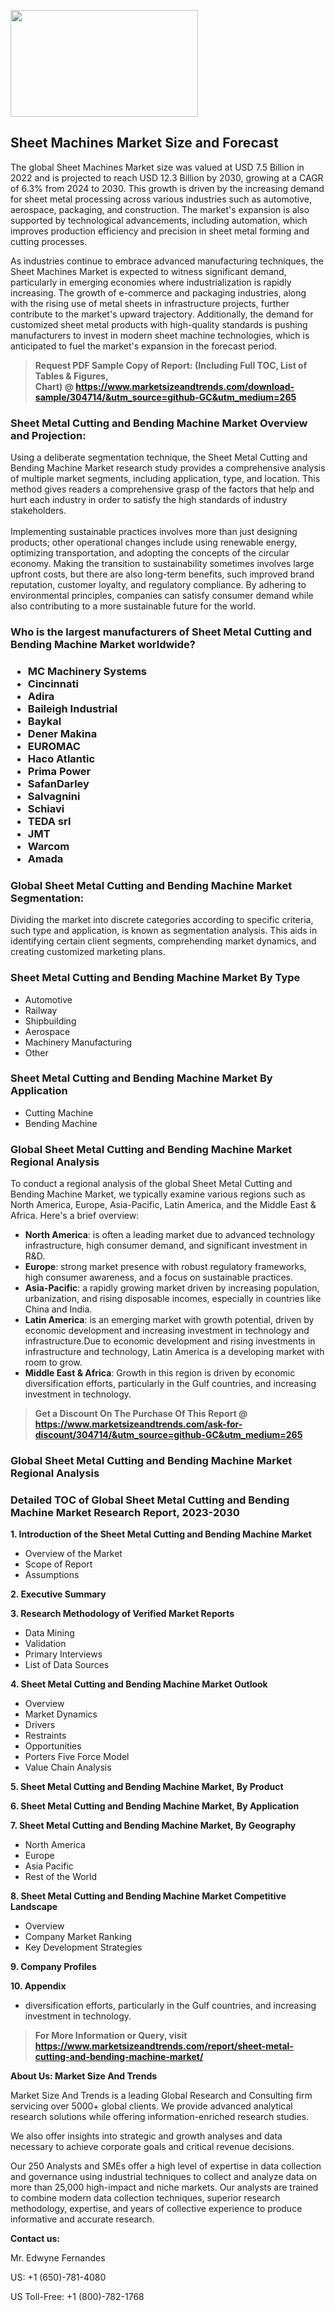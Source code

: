 <p><img class="alignnone size-medium wp-image-20088" src="https://ffe5etoiles.com/wp-content/uploads/2024/12/MST1-300x171.png" alt="" width="300" height="171" /></p><h2>Sheet Machines Market Size and Forecast</h2><p>The global Sheet Machines Market size was valued at USD 7.5 Billion in 2022 and is projected to reach USD 12.3 Billion by 2030, growing at a CAGR of 6.3% from 2024 to 2030. This growth is driven by the increasing demand for sheet metal processing across various industries such as automotive, aerospace, packaging, and construction. The market's expansion is also supported by technological advancements, including automation, which improves production efficiency and precision in sheet metal forming and cutting processes.</p><p>As industries continue to embrace advanced manufacturing techniques, the Sheet Machines Market is expected to witness significant demand, particularly in emerging economies where industrialization is rapidly increasing. The growth of e-commerce and packaging industries, along with the rising use of metal sheets in infrastructure projects, further contribute to the market's upward trajectory. Additionally, the demand for customized sheet metal products with high-quality standards is pushing manufacturers to invest in modern sheet machine technologies, which is anticipated to fuel the market's expansion in the forecast period.</p></p><blockquote id="" class=""><strong>Request PDF Sample Copy of Report: (Including Full TOC, List of Tables &amp; Figures, Chart)&nbsp;@&nbsp;<strong><a href="https://www.marketsizeandtrends.com/download-sample/304714/&utm_source=github-GC&utm_medium=265" target="_blank">https://www.marketsizeandtrends.com/download-sample/304714/&utm_source=github-GC&utm_medium=265</a></strong></strong></blockquote><h3 id="" class="">Sheet Metal Cutting and Bending Machine Market&nbsp;Overview and Projection:</h3><p id="" class="">Using a deliberate segmentation technique, the Sheet Metal Cutting and Bending Machine Market research study provides a comprehensive analysis of multiple market segments, including application, type, and location. This method gives readers a comprehensive grasp of the factors that help and hurt each industry in order to satisfy the high standards of industry stakeholders. <br /> <br />Implementing sustainable practices involves more than just designing products; other operational changes include using renewable energy, optimizing transportation, and adopting the concepts of the circular economy. Making the transition to sustainability sometimes involves large upfront costs, but there are also long-term benefits, such improved brand reputation, customer loyalty, and regulatory compliance. By adhering to environmental principles, companies can satisfy consumer demand while also contributing to a more sustainable future for the world.</p><h3 id="" class="">Who is the largest manufacturers of&nbsp;Sheet Metal Cutting and Bending Machine Market worldwide?</h3><h3 class=""><p><ul><li>MC Machinery Systems </li><li> Cincinnati </li><li> Adira </li><li> Baileigh Industrial </li><li> Baykal </li><li> Dener Makina </li><li> EUROMAC </li><li> Haco Atlantic </li><li> Prima Power </li><li> SafanDarley </li><li> Salvagnini </li><li> Schiavi </li><li> TEDA srl </li><li> JMT </li><li> Warcom </li><li> Amada</li></ul></p></h3><h3 id="" class="">Global&nbsp;Sheet Metal Cutting and Bending Machine Market Segmentation:</h3><p id="" class="">Dividing the market into discrete categories according to specific criteria, such type and application, is known as segmentation analysis. This aids in identifying certain client segments, comprehending market dynamics, and creating customized marketing plans.</p><h3 id="" class="">Sheet Metal Cutting and Bending Machine Market&nbsp;By Type</h3><p><p><ul><li>Automotive</li><li> Railway</li><li> Shipbuilding</li><li> Aerospace</li><li> Machinery Manufacturing</li><li> Other</p></li></ul></p></p><h3 id="" class="">Sheet Metal Cutting and Bending Machine Market&nbsp;By Application</h3><p class=""><p><ul><li>Cutting Machine</li><li> Bending Machine</li></ul></p></p><h3 id="" class="">Global Sheet Metal Cutting and Bending Machine Market Regional Analysis</h3><p id="" class="">To conduct a regional analysis of the global Sheet Metal Cutting and Bending Machine Market, we typically examine various regions such as North America, Europe, Asia-Pacific, Latin America, and the Middle East &amp; Africa. Here's a brief overview:</p><ul><li><strong>North America</strong>: is often a leading market due to advanced technology infrastructure, high consumer demand, and significant investment in R&amp;D.</li><li><strong>Europe</strong>: strong market presence with robust regulatory frameworks, high consumer awareness, and a focus on sustainable practices.</li><li><strong>Asia-Pacific</strong>: a rapidly growing market driven by increasing population, urbanization, and rising disposable incomes, especially in countries like China and India.</li><li><strong>Latin America</strong>: is an emerging market with growth potential, driven by economic development and increasing investment in technology and infrastructure.Due to economic development and rising investments in infrastructure and technology, Latin America is a developing market with room to grow.</li><li><strong>Middle East &amp; Africa</strong>: Growth in this region is driven by economic diversification efforts, particularly in the Gulf countries, and increasing investment in technology.</li></ul><blockquote id="" class=""><strong>Get a Discount On The Purchase Of This Report @ <strong><a href="https://www.marketsizeandtrends.com/ask-for-discount/304714/&utm_source=github-GC&utm_medium=265" target="_blank">https://www.marketsizeandtrends.com/ask-for-discount/304714/&utm_source=github-GC&utm_medium=265</a></strong></strong></blockquote><h3 id="" class="">Global Sheet Metal Cutting and Bending Machine Market Regional Analysis</h3><h3 id="" class="">Detailed TOC of Global Sheet Metal Cutting and Bending Machine Market Research Report, 2023-2030</h3><p id="" class=""><strong>1. Introduction of the Sheet Metal Cutting and Bending Machine Market</strong></p><ul><li>Overview of the Market</li><li>Scope of Report</li><li>Assumptions</li></ul><p id="" class=""><strong>2. Executive Summary</strong></p><p id="" class=""><strong>3. Research Methodology of Verified Market Reports</strong></p><ul><li>Data Mining</li><li>Validation</li><li>Primary Interviews</li><li>List of Data Sources</li></ul><p id="" class=""><strong>4. Sheet Metal Cutting and Bending Machine Market Outlook</strong></p><ul><li>Overview</li><li>Market Dynamics</li><li>Drivers</li><li>Restraints</li><li>Opportunities</li><li>Porters Five Force Model</li><li>Value Chain Analysis</li></ul><p id="" class=""><strong>5. Sheet Metal Cutting and Bending Machine Market, By Product</strong></p><p id="" class=""><strong>6. Sheet Metal Cutting and Bending Machine Market, By Application</strong></p><p id="" class=""><strong>7. Sheet Metal Cutting and Bending Machine Market, By Geography</strong></p><ul><li>North America</li><li>Europe</li><li>Asia Pacific</li><li>Rest of the World</li></ul><p id="" class=""><strong>8. Sheet Metal Cutting and Bending Machine Market Competitive Landscape</strong></p><ul><li>Overview</li><li>Company Market Ranking</li><li>Key Development Strategies</li></ul><p id="" class=""><strong>9. Company Profiles</strong></p><p id="" class=""><strong>10. Appendix</strong></p><ul><li>diversification efforts, particularly in the Gulf countries, and increasing investment in technology.</li></ul><blockquote id="" class=""><strong>For More Information or Query, visit <strong><strong><a href="https://www.marketsizeandtrends.com/report/sheet-metal-cutting-and-bending-machine-market/" target="_blank">https://www.marketsizeandtrends.com/report/sheet-metal-cutting-and-bending-machine-market/</a></strong></strong></strong></blockquote><p id="" class=""><strong>About Us: Market Size And Trends</strong></p><p id="" class="">Market Size And Trends is a leading Global Research and Consulting firm servicing over 5000+ global clients. We provide advanced analytical research solutions while offering information-enriched research studies.</p><p id="" class="">We also offer insights into strategic and growth analyses and data necessary to achieve corporate goals and critical revenue decisions.</p><p id="" class="">Our 250 Analysts and SMEs offer a high level of expertise in data collection and governance using industrial techniques to collect and analyze data on more than 25,000 high-impact and niche markets. Our analysts are trained to combine modern data collection techniques, superior research methodology, expertise, and years of collective experience to produce informative and accurate research.</p><p id="" class=""><strong>Contact us:</strong></p><p id="" class="">Mr. Edwyne Fernandes</p><p id="" class="">US: +1 (650)-781-4080</p><p id="" class="">US Toll-Free: +1 (800)-782-1768</p>
